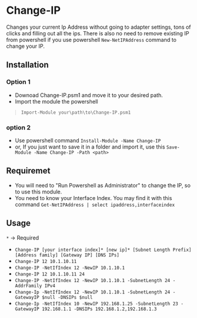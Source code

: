 # Change-IP

Changes your current Ip Address without going to adapter settings, tons of clicks and filling out all the ips.
There is also no need to remove existing IP from powershell if you use powershell `New-NetIPAddress` command to change your IP.


## Installation

### Option 1
* Downoad Change-IP.psm1 and move it to your desired path.
* Import the module the powershell
> `Import-Module your\path\to\Change-IP.psm1`

### option 2
 * Use powershell command `Install-Module -Name Change-IP`
 * or, If you just want to save it in a folder and import it, use this `Save-Module -Name Change-IP -Path <path>`

## Requiremet
* You will need to "Run Powershell as Administrator" to change the IP, so to use this module.
* You need to know your Interface Index. You may find it with this command
`Get-NetIPAddress | select ipaddress,interfaceindex`

## Usage
`*` -> Required

* `Change-IP [your interface index]* [new ip]* [Subnet Length Prefix] [Address family] [Gateway IP] [DNS IPs]`
* `Change-IP 12 10.1.10.11`
* `Change-IP -NetIfIndex 12 -NewIP 10.1.10.1`
* `Change-IP 12 10.1.10.11 24`
* `Change-IP -NetIfIndex 12 -NewIP 10.1.10.1 -SubnetLength 24 -AddrFamily IPv4`
* `Change-Ip -NetIfIndex 12 -NewIP 10.1.10.1 -SubnetLength 24 -GatewayIP $null -DNSIPs $null`
* `Change-Ip -NetIfIndex 10 -NewIP 192.168.1.25 -SubnetLength 23 -GatewayIP 192.168.1.1 -DNSIPs 192.168.1.2,192.168.1.3`
